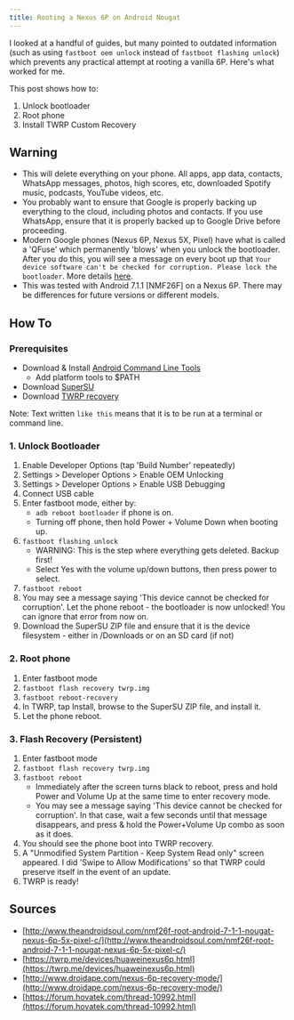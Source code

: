 ```yaml
---
title: Rooting a Nexus 6P on Android Nougat
---
```


I looked at a handful of guides, but many pointed to outdated information (such as using ```fastboot oem unlock``` instead of ```fastboot flashing unlock```) which prevents any practical attempt at rooting a vanilla 6P. Here's what worked for me.

This post shows how to:

1. Unlock bootloader
2. Root phone
3. Install TWRP Custom Recovery

## Warning
- This will delete everything on your phone. All apps, app data, contacts, WhatsApp messages, photos, high scores, etc, downloaded Spotify music, podcasts, YouTube videos, etc.
- You probably want to ensure that Google is properly backing up everything to the cloud, including photos and contacts. If you use WhatsApp, ensure that it is properly backed up to Google Drive before proceeding.
- Modern Google phones (Nexus 6P, Nexus 5X, Pixel) have what is called a 'QFuse' which permanently 'blows' when you unlock the bootloader. After you do this, you will see a message on every boot up that `Your device software can't be checked for corruption. Please lock the bootloader`. More details [here](https://forum.xda-developers.com/nexus-5x/help/to-remove-corruption-warning-message-t3248441).
- This was tested with Android 7.1.1 [NMF26F] on a Nexus 6P. There may be differences for future versions or different models.

## How To

### Prerequisites
- Download & Install [Android Command Line Tools](https://developer.android.com/studio/command-line/index.html)
    + Add platform tools to $PATH
- Download [SuperSU](http://www.supersu.com/download)
- Download [TWRP recovery](https://dl.twrp.me/angler/)

Note: Text written `like this` means that it is to be run at a terminal or command line.

### 1. Unlock Bootloader
1. Enable Developer Options (tap 'Build Number' repeatedly)
2. Settings > Developer Options > Enable OEM Unlocking
3. Settings > Developer Options > Enable USB Debugging
4. Connect USB cable
5. Enter fastboot mode, either by:
    -  ```adb reboot bootloader``` if phone is on.
    -  Turning off phone, then hold Power + Volume Down when booting up.
6. ```fastboot flashing unlock```
    - WARNING: This is the step where everything gets deleted. Backup first!
    - Select Yes with the volume up/down buttons, then press power to select.
7. ```fastboot reboot```
8. You may see a message saying 'This device cannot be checked for corruption'. Let the phone reboot - the bootloader is now unlocked! You can ignore that error from now on.
9. Download the SuperSU ZIP file and ensure that it is the device filesystem - either in /Downloads or on an SD card (if not)

### 2. Root phone
1. Enter fastboot mode 
2. ```fastboot flash recovery twrp.img```
3. ```fastboot reboot-recovery```
4. In TWRP, tap Install, browse to the SuperSU ZIP file, and install it.
5. Let the phone reboot.

### 3. Flash Recovery (Persistent)
1. Enter fastboot mode 
2. ```fastboot flash recovery twrp.img```
3. ```fastboot reboot```
    - Immediately after the screen turns black to reboot, press and hold Power and Volume Up at the same time to enter recovery mode.
    - You may see a message saying 'This device cannot be checked for corruption'. In that case, wait a few seconds until that message disappears, and press & hold the Power+Volume Up combo as soon as it does.
4. You should see the phone boot into TWRP recovery. 
5. A "Unmodified System Partition - Keep System Read only" screen appeared. I did 'Swipe to Allow Modifications' so that TWRP could preserve itself in the event of an update.
6. TWRP is ready!

## Sources
- [http://www.theandroidsoul.com/nmf26f-root-android-7-1-1-nougat-nexus-6p-5x-pixel-c/](http://www.theandroidsoul.com/nmf26f-root-android-7-1-1-nougat-nexus-6p-5x-pixel-c/)
- [https://twrp.me/devices/huaweinexus6p.html](https://twrp.me/devices/huaweinexus6p.html)
- [http://www.droidape.com/nexus-6p-recovery-mode/](http://www.droidape.com/nexus-6p-recovery-mode/)
- [https://forum.hovatek.com/thread-10992.html](https://forum.hovatek.com/thread-10992.html)